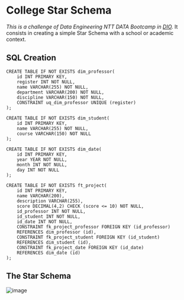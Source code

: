 # College Star Schema
*This is a challenge of Data Engineering NTT DATA Bootcamp in [DIO](https://web.dio.me/).* It consists in creating a simple Star Schema with a school or academic context.

## SQL Creation
```
CREATE TABLE IF NOT EXISTS dim_professor(
    id INT PRIMARY KEY,
    register INT NOT NULL,
    name VARCHAR(255) NOT NULL,
    department VARCHAR(200) NOT NULL,
    discipline VARCHAR(150) NOT NULL,
    CONSTRAINT uq_dim_professor UNIQUE (register)
);

CREATE TABLE IF NOT EXISTS dim_student(
    id INT PRIMARY KEY,
    name VARCHAR(255) NOT NULL,
    course VARCHAR(150) NOT NULL
);

CREATE TABLE IF NOT EXISTS dim_date(
    id INT PRIMARY KEY,
    year YEAR NOT NULL,
    month INT NOT NULL,
    day INT NOT NULL
);

CREATE TABLE IF NOT EXISTS ft_project(
    id INT PRIMARY KEY,
    name VARCHAR(200),
    description VARCHAR(255),
    score DECIMAL(4,2) CHECK (score <= 10) NOT NULL,
    id_professor INT NOT NULL,
    id_student INT NOT NULL,
    id_date INT NOT NULL,
    CONSTRAINT fk_project_professor FOREIGN KEY (id_professor)
    REFERENCES dim_professor (id),
    CONSTRAINT fk_project_student FOREIGN KEY (id_student)
    REFERENCES dim_student (id),
    CONSTRAINT fk_project_date FOREIGN KEY (id_date)
    REFERENCES dim_date (id)
);
```

## The Star Schema
![image](https://github.com/user-attachments/assets/5f153b41-b6f9-40f9-839d-9323b06325b1)

